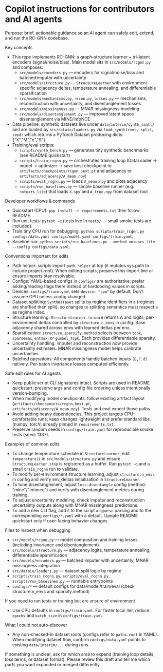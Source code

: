 # Copilot instructions for contributors and AI agents

Purpose: brief, actionable guidance so an AI agent can safely edit, extend, and run the RC-GNN codebase.

Key concepts
- This repo implements RC-GNN: a graph-structure learner + tri-latent encoders (signal/noise/bias). Main model sits in `src/models/rcgnn.py` and composes:
  - `src/models/encoders.py` — encoders for signal/noise/bias and batched imputer with uncertainty
  - `src/models/structure.py` — `StructureLearner` with environment-specific adjacency deltas, temperature annealing, and differentiable sparsification
  - `src/models/mechanisms.py`, `recon.py`, `losses.py` — mechanisms, reconstruction with uncertainty, and disentanglement losses
  - `src/models/missingness.py` — MNAR missingness modeling
  - `src/models/disentanglement.py` — improved latent space disentanglement via MINE/InfoNCE
- Data pipeline: synthetic datasets live under `data/interim/synth_small/` and are loaded by `src/dataio/loaders.py` via `load_synth(root, split, seed)` which returns a PyTorch Dataset producing dicts: {"X","M","e","S"}.
- Training/eval scripts:
  - `scripts/synth_bench.py` — generates tiny synthetic benchmarks (see README quickstart)
  - `scripts/train_rcgnn.py` — orchestrates training loop (DataLoader -> model -> optimizer -> save best checkpoint to `artifacts/checkpoints/rcgnn_best.pt` and adjacency to `artifacts/adjacency/A_mean.npy`)
  - `scripts/eval_rcgnn.py` — loads `A_mean.npy` and plots adjacency
  - `scripts/run_baselines.py` — simple baseline runner (e.g. `notears_lite`) that loads `X.npy` and `A_true.npy` from dataset root

Developer workflows & commands
- Quickstart (CPU): `pip install -r requirements.txt` then follow README.
- Run unit tests: `pytest -q` (tests live in `tests/` — small smoke tests are included).
- Train tiny CPU run for debugging: `python scripts/train_rcgnn.py configs/data.yaml configs/model.yaml configs/train.yaml`.
- Baseline run: `python scripts/run_baselines.py --method notears_lite --config configs/data.yaml`.

Conventions important for edits
- Path helper: scripts import `path_helper` at top (it mutates sys.path to include project root). When editing scripts, preserve this import line or ensure imports stay resolvable.
- Configs: YAML-based configs in `configs/` are authoritative; prefer adding/reading flags there instead of hardcoding values in scripts.
- Devices: `configs/train.yaml` sets `device: "cpu"` by default. Don't assume GPU unless config changed.
- Dataset splitting: `SynthDataset` splits by regime identifiers in `e` (regimes are shuffled then split), so changes to splitting semantics must respect `e` as regime index.
- Structure learning: `StructureLearner.forward` returns A and logits; per-environment deltas controlled by `structure.n_envs` in config. Base adjacency shared across envs with learned deltas per env.
- Sparsification: `structure.sparsify.method` selects between `topk`, `sparsemax`, `entmax`, or `gumbel_topk`. Each provides differentiable sparsity.
- Uncertainty handling: Imputer and reconstruction now provide uncertainty estimates. MNAR missingness model helps calibrate uncertainties.
- Batched operations: All components handle batched inputs `[B,T,d]` natively. Per-batch invariance losses computed efficiently.

Safe edit rules for AI agents
- Keep public script CLI signatures intact. Scripts are used in README quickstart; preserve args and config file ordering unless intentionally version-bumping.
- When modifying model checkpoints: follow existing artifact layout (`artifacts/checkpoints/rcgnn_best.pt`, `artifacts/adjacency/A_mean.npy`). Tests and eval expect those paths.
- Avoid adding heavy dependencies. This project targets CPU-comfortable runs; keep changes lightweight and prefer standard libs (numpy, torch) already pinned in `requirements.txt`.
- Preserve random seeds in `configs/train.yaml` for reproducible smoke tests (seed: 1337).

Examples of common edits
- To change temperature schedule in `StructureLearner`, edit `temperature()` in `src/models/structure.py` and ensure `StructureLearner.step` is registered as a buffer. Run `pytest -q` and a small `train_rcgnn` run to validate.
- To modify per-environment structure learning, adjust `structure.n_envs` in config and verify env_deltas initialization in `StructureLearner`.
- To tune disentanglement, adjust `loss.disentangle` config (method: "mine"/"infonce") and verify with disentanglement metrics during training.
- To adjust uncertainty modeling, check imputer and reconstruction uncertainty outputs along with MNAR missingness predictions.
- To add a new CLI flag, add it to the script `argparse` parsing and to the corresponding `configs/*.yaml` with a default. Update README quickstart only if user-facing behavior changes.

Files to inspect when debugging
- `src/models/rcgnn.py` — model composition and training losses (including invariance and disentanglement)
- `src/models/structure.py` — adjacency logits, temperature annealing, differentiable sparsification
- `src/models/encoders.py` — batched imputer with uncertainty, MNAR missingness integration
- `src/dataio/loaders.py` — dataset split logic by regime
- `scripts/train_rcgnn.py`, `scripts/eval_rcgnn.py`, `scripts/run_baselines.py` — runnable entrypoints
- `configs/*` — default configs for data/model/train/eval (check structure.n_envs and sparsify.method)

If you need to run tests or training but are unsure of environment
- Use CPU defaults in `configs/train.yaml`. For faster local iter, reduce `epochs` and `batch_size` in `configs/train.yaml`.

What I could not auto-discover
- Any non-checked-in dataset roots (configs refer to `paths.root` in YAML). When modifying dataset flow, confirm `configs/data.yaml` points to existing `data/interim/...` during runs.

If something is unclear, ask for which area to expand (training loop details, loss terms, or dataset format). Please review this draft and tell me which parts you want expanded or merged differently.